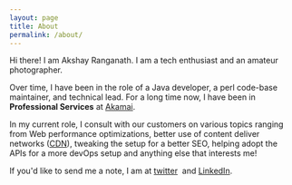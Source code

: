 ```yaml
---
layout: page
title: About
permalink: /about/
---
```


Hi there! I am Akshay Ranganath. I am a tech enthusiast and an amateur photographer.

Over time, I have been in the role of a Java developer, a perl code-base maintainer, and technical lead. For a long time now, I have been in **Professional Services** at [Akamai](https://www.akamai.com/").

In my current role, I consult with our customers on various topics ranging from Web performance optimizations, better use of content deliver networks ([CDN](https://en.wikipedia.org/wiki/Content_delivery_network)), tweaking the setup for a better SEO, helping adopt the APIs for a more devOps setup and anything else that interests me!

If you'd like to send me a note, I am at [twitter](https://twitter.com/rakshay)  and [LinkedIn](https://www.linkedin.com/in/akshayranganath).